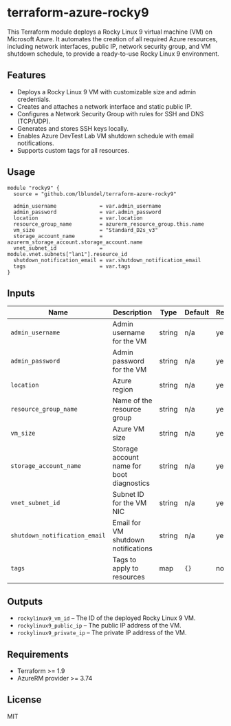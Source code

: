 # terraform-azure-rocky9

This Terraform module deploys a Rocky Linux 9 virtual machine (VM) on Microsoft Azure. It automates the creation of all required Azure resources, including network interfaces, public IP, network security group, and VM shutdown schedule, to provide a ready-to-use Rocky Linux 9 environment.

## Features

- Deploys a Rocky Linux 9 VM with customizable size and admin credentials.
- Creates and attaches a network interface and static public IP.
- Configures a Network Security Group with rules for SSH and DNS (TCP/UDP).
- Generates and stores SSH keys locally.
- Enables Azure DevTest Lab VM shutdown schedule with email notifications.
- Supports custom tags for all resources.

## Usage

```hcl
module "rocky9" {
  source = "github.com/lblundel/terraform-azure-rocky9"

  admin_username              = var.admin_username
  admin_password              = var.admin_password
  location                    = var.location
  resource_group_name         = azurerm_resource_group.this.name
  vm_size                     = "Standard_D2s_v3"
  storage_account_name        = azurerm_storage_account.storage_account.name
  vnet_subnet_id              = module.vnet.subnets["lan1"].resource_id
  shutdown_notification_email = var.shutdown_notification_email
  tags                        = var.tags
}
```

## Inputs

| Name                        | Description                                      | Type   | Default | Required |
|-----------------------------|--------------------------------------------------|--------|---------|----------|
| `admin_username`            | Admin username for the VM                        | string | n/a     | yes      |
| `admin_password`            | Admin password for the VM                        | string | n/a     | yes      |
| `location`                  | Azure region                                     | string | n/a     | yes      |
| `resource_group_name`       | Name of the resource group                       | string | n/a     | yes      |
| `vm_size`                   | Azure VM size                                    | string | n/a     | yes      |
| `storage_account_name`      | Storage account name for boot diagnostics        | string | n/a     | yes      |
| `vnet_subnet_id`            | Subnet ID for the VM NIC                         | string | n/a     | yes      |
| `shutdown_notification_email` | Email for VM shutdown notifications            | string | n/a     | yes      |
| `tags`                      | Tags to apply to resources                       | map    | `{}`    | no       |

## Outputs

- `rockylinux9_vm_id` – The ID of the deployed Rocky Linux 9 VM.
- `rockylinux9_public_ip` – The public IP address of the VM.
- `rockylinux9_private_ip` – The private IP address of the VM.

## Requirements

- Terraform >= 1.9
- AzureRM provider >= 3.74

## License

MIT